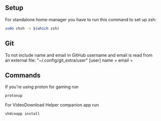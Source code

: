 ## Setup
For standalone home-manager you have to run this command to set up zsh:
```sh
sudo chsh -s $(which zsh)
```

## Git 
To not include name and email in GitHub username and email is read from an external file:
"~/.config/git_extra/user"
\[user\]
  name = <name>
  email = <email>

## Commands
If you're using proton for gaming run
```sh
protonup
```

For VideoDownload Helper companion app run
```sh
vhdcoapp install
```


